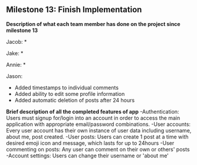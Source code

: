 ## Milestone 13: Finish Implementation

**Description of what each team member has done on the project since milestone 13**

Jacob:
*

Jake:
* 

Annie:
*

Jason:
* Added timestamps to individual comments
* Added ability to edit some profile information
* Added automatic deletion of posts after 24 hours

**Brief description of all the completed features of app**
-Authentication: Users must signup for/login into an account in order to access the main application with appropriate email/password combinations.
-User accounts: Every user account has their own instance of user data including username, about me, post created.
-User posts: Users can create 1 post at a time with desired emoji icon and message, which lasts for up to 24hours
-User commenting on posts: Any user can comment on their own or others' posts
-Account settings: Users can change their username or 'about me'
